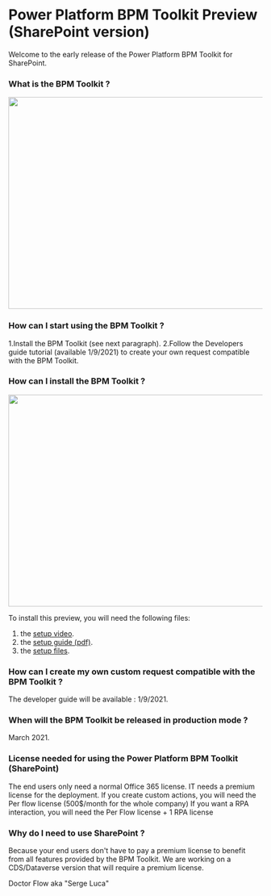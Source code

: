# Power Platform BPM Toolkit Preview (SharePoint version)

Welcome to the early release of the Power Platform BPM Toolkit for SharePoint.  


### What is the BPM Toolkit ?

<img src="https://github.com/sergeluca/Power-Platform-BPM-Toolkit/blob/main/BPM%20Toolkit%20facts.jpg" width="760" height="420">

### How can I start using the BPM Toolkit ?

1.Install the BPM Toolkit (see next paragraph). 
2.Follow the Developers guide tutorial (available 1/9/2021) to create your own request compatible with the BPM Toolkit. 

### How can I install the BPM Toolkit ?

<img src="https://github.com/sergeluca/Power-Platform-BPM-Toolkit/blob/main/BPM%20Toolkit%20Setup.jpg" width="760" height="420">
  
To install this preview, you will need the following files:  

1. the [setup video](https://www.youtube.com/watch?v=fwlPDj7IEpE&feature=youtu.be).
2. the [setup guide (pdf)](https://github.com/sergeluca/Power-Platform-BPM-Toolkit/blob/main/BPM%20Toolkit%20setup%20guide.pdf).
3. the [setup files](https://github.com/sergeluca/Power-Platform-BPM-Toolkit/blob/main/BPM%20Toolkit%20Setup_2020-12-24.zip).

### How can I create my own custom request compatible with the BPM Toolkit ? 

The developer guide will be available : 1/9/2021. 


### When will the BPM Toolkit be released in production mode ? 

March 2021.

### License needed for using the Power Platform BPM Toolkit (SharePoint)

The end users only need a normal Office 365 license. 
IT needs a premium license for the deployment. 
If you create custom actions, you will need the Per flow license (500$/month for the whole company)
If you want a RPA interaction, you will need the Per Flow license + 1 RPA license

### Why do I need to use SharePoint ?

Because your end users don't have to pay a premium license to benefit from all features provided by the BPM Toolkit. 
We are working on a CDS/Dataverse version that will require a premium license. 



Doctor Flow aka "Serge Luca"
